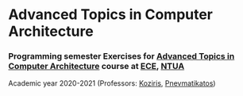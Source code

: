 # Advanced Topics in Computer Architecture


### Programming semester Exercises for [Advanced Topics in Computer Architecture](http://www.cslab.ece.ntua.gr/courses/advcomparch/info.go) course at [ECE](https://www.ece.ntua.gr/en), [NTUA](https://www.ntua.gr/en)
Academic year 2020-2021 (Professors: [Koziris](https://www.ece.ntua.gr/en/staff/68), [Pnevmatikatos](https://www.ece.ntua.gr/en/staff/474))